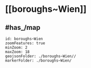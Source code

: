 # [[boroughs~Wien]] 


## #has_/map  



```leaflet
id: boroughs~Wien
zoomFeatures: true 
minZoom: 2 
maxZoom: 18
geojsonFolder: ./boroughs~Wien//
markerFolder: ./boroughs~Wien/
```
